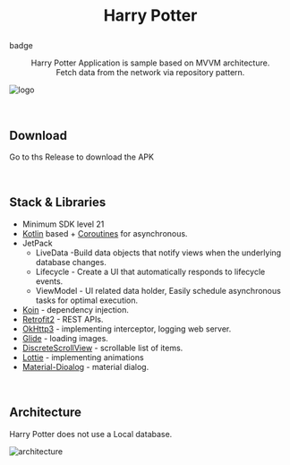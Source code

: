 # <p align="center">Harry Potter</p>

badge

<p align="center">Harry Potter Application is sample based on MVVM architecture.</br>
Fetch data from the network via repository pattern.</p>

![logo](https://github.com/hongbeomi/HarryPotter/blob/master/preview/logo.png)

<br>

## Download

Go to ths Release to download the APK

<br>

## Stack & Libraries

- Minimum SDK level 21
- [Kotlin](https://kotlinlang.org/) based + [Coroutines](https://github.com/Kotlin/kotlinx.coroutines) for asynchronous.
- JetPack
  - LiveData -Build data objects that notify views when the underlying database changes.
  - Lifecycle - Create a UI that automatically responds to lifecycle events.
  - ViewModel - UI related data holder, Easily schedule asynchronous tasks for optimal execution.
- [Koin](https://github.com/InsertKoinIO/koin) - dependency injection.
- [Retrofit2](https://github.com/square/retrofit) - REST APIs.
- [OkHttp3](https://github.com/square/okhttp) - implementing interceptor, logging web server.
- [Glide](https://github.com/bumptech/glide) - loading images.
- [DiscreteScrollView](https://github.com/yarolegovich/DiscreteScrollView) - scrollable list of items.
- [Lottie](https://github.com/airbnb/lottie-android) - implementing animations
- [Material-Dioalog](https://github.com/afollestad/material-dialogs) - material dialog.

<br>

## Architecture

Harry Potter does not use a Local database.

![architecture](https://github.com/hongbeomi/HarryPotter/blob/master/preview/mvvm.png)